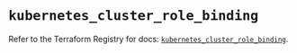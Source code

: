 # `kubernetes_cluster_role_binding`

Refer to the Terraform Registry for docs: [`kubernetes_cluster_role_binding`](https://registry.terraform.io/providers/hashicorp/kubernetes/2.28.1/docs/resources/cluster_role_binding).

